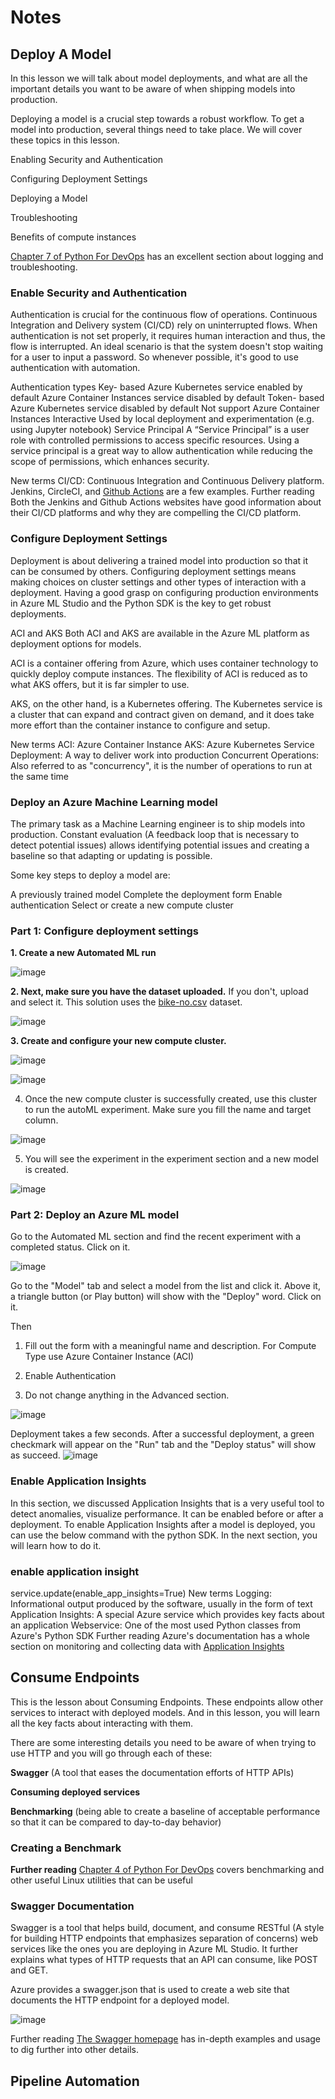 # Notes

## Deploy A Model

In this lesson we will talk about model deployments, and what are all the important details you want to be aware of when shipping models into production.

Deploying a model is a crucial step towards a robust workflow. To get a model into production, several things need to take place. We will cover these topics in this lesson.

Enabling Security and Authentication

Configuring Deployment Settings

Deploying a Model

Troubleshooting

Benefits of compute instances


[Chapter 7 of Python For DevOps](https://www.oreilly.com/library/view/python-for-devops/9781492057680/) has an excellent section about logging and troubleshooting.

### Enable Security and Authentication

Authentication is crucial for the continuous flow of operations. Continuous Integration and Delivery system (CI/CD) rely on uninterrupted flows. When authentication is not set properly, it requires human interaction and thus, the flow is interrupted. An ideal scenario is that the system doesn't stop waiting for a user to input a password. So whenever possible, it's good to use authentication with automation.

Authentication types
Key- based
Azure Kubernetes service enabled by default
Azure Container Instances service disabled by default
Token- based
Azure Kubernetes service disabled by default
Not support Azure Container Instances
Interactive
Used by local deployment and experimentation (e.g. using Jupyter notebook)
Service Principal
A “Service Principal” is a user role with controlled permissions to access specific resources. Using a service principal is a great way to allow authentication while reducing the scope of permissions, which enhances security.

New terms
CI/CD: Continuous Integration and Continuous Delivery platform. Jenkins, CircleCI, and [Github Actions](https://github.com/features/actions) are a few examples.
Further reading
Both the Jenkins and Github Actions websites have good information about their CI/CD platforms and why they are compelling the CI/CD platform.



### Configure Deployment Settings

Deployment is about delivering a trained model into production so that it can be consumed by others. Configuring deployment settings means making choices on cluster settings and other types of interaction with a deployment. Having a good grasp on configuring production environments in Azure ML Studio and the Python SDK is the key to get robust deployments.

ACI and AKS
Both ACI and AKS are available in the Azure ML platform as deployment options for models.

ACI is a container offering from Azure, which uses container technology to quickly deploy compute instances. The flexibility of ACI is reduced as to what AKS offers, but it is far simpler to use.

AKS, on the other hand, is a Kubernetes offering. The Kubernetes service is a cluster that can expand and contract given on demand, and it does take more effort than the container instance to configure and setup.

New terms
ACI: Azure Container Instance
AKS: Azure Kubernetes Service
Deployment: A way to deliver work into production
Concurrent Operations: Also referred to as "concurrency", it is the number of operations to run at the same time

### Deploy an Azure Machine Learning model

The primary task as a Machine Learning engineer is to ship models into production. Constant evaluation (A feedback loop that is necessary to detect potential issues) allows identifying potential issues and creating a baseline so that adapting or updating is possible.

Some key steps to deploy a model are:

A previously trained model
Complete the deployment form
Enable authentication
Select or create a new compute cluster

### Part 1: Configure deployment settings

**1. Create a new Automated ML run**

![image](https://user-images.githubusercontent.com/68102477/122902588-f2134580-d391-11eb-8b3d-40638e882a25.png)

**2. Next, make sure you have the dataset uploaded.** 
If you don't, upload and select it. This solution uses the [bike-no.csv](https://raw.githubusercontent.com/Azure/MachineLearningNotebooks/master/how-to-use-azureml/automated-machine-learning/forecasting-bike-share/bike-no.csv) dataset.

![image](https://user-images.githubusercontent.com/68102477/122902704-0d7e5080-d392-11eb-90cb-d995452a70ca.png)

**3. Create and configure your new compute cluster.**

![image](https://user-images.githubusercontent.com/68102477/122902915-3dc5ef00-d392-11eb-9db9-a0cbe2527e62.png)

![image](https://user-images.githubusercontent.com/68102477/122902934-428aa300-d392-11eb-82a2-6ddfd27a673d.png)


4. Once the new compute cluster is successfully created, use this cluster to run the autoML experiment. Make sure you fill the name and target column.

![image](https://user-images.githubusercontent.com/68102477/122902997-52a28280-d392-11eb-94d1-a9a375b30eda.png)

5. You will see the experiment in the experiment section and a new model is created.

![image](https://user-images.githubusercontent.com/68102477/122903042-5d5d1780-d392-11eb-9f48-12a87fe2eef4.png)

### Part 2: Deploy an Azure ML model

Go to the Automated ML section and find the recent experiment with a completed status. Click on it.

![image](https://user-images.githubusercontent.com/68102477/122903160-7c5ba980-d392-11eb-89f6-edfdc741aec1.png)


Go to the "Model" tab and select a model from the list and click it. Above it, a triangle button (or Play button) will show with the "Deploy" word. Click on it.

Then

1) Fill out the form with a meaningful name and description. For Compute Type use Azure Container Instance (ACI)

2) Enable Authentication

3) Do not change anything in the Advanced section.


![image](https://user-images.githubusercontent.com/68102477/122903193-82ea2100-d392-11eb-97ee-e40549323b81.png)

Deployment takes a few seconds. After a successful deployment, a green checkmark will appear on the "Run" tab and the "Deploy status" will show as succeed.
![image](https://user-images.githubusercontent.com/68102477/122903296-9c8b6880-d392-11eb-87e2-c272787fcec1.png)

### Enable Application Insights

In this section, we discussed Application Insights that is a very useful tool to detect anomalies, visualize performance. It can be enabled before or after a deployment. To enable Application Insights after a model is deployed, you can use the below command with the python SDK. In the next section, you will learn how to do it.

### enable application insight
service.update(enable_app_insights=True)
New terms
Logging: Informational output produced by the software, usually in the form of text
Application Insights: A special Azure service which provides key facts about an application
Webservice: One of the most used Python classes from Azure's Python SDK
Further reading
Azure's documentation has a whole section on monitoring and collecting data with [Application Insights](https://docs.microsoft.com/en-us/azure/machine-learning/how-to-enable-app-insights)



## Consume Endpoints 

This is the lesson about Consuming Endpoints. These endpoints allow other services to interact with deployed models. And in this lesson, you will learn all the key facts about interacting with them.

There are some interesting details you need to be aware of when trying to use HTTP and you will go through each of these:

**Swagger** (A tool that eases the documentation efforts of HTTP APIs)

**Consuming deployed services**

**Benchmarking** (being able to create a baseline of acceptable performance so that it can be compared to day-to-day behavior)

### Creating a Benchmark

**Further reading**
[Chapter 4 of Python For DevOps](https://www.oreilly.com/library/view/python-for-devops/9781492057680/) covers benchmarking and other useful Linux utilities that can be useful


### Swagger Documentation

Swagger is a tool that helps build, document, and consume RESTful (A style for building HTTP endpoints that emphasizes separation of concerns) web services like the ones you are deploying in Azure ML Studio. It further explains what types of HTTP requests that an API can consume, like POST and GET.

Azure provides a swagger.json that is used to create a web site that documents the HTTP endpoint for a deployed model.

![image](https://user-images.githubusercontent.com/68102477/123007946-62a37c00-d3fd-11eb-8e9f-6d04f5dd006b.png)

Further reading
[The Swagger homepage](https://swagger.io/tools/swagger-ui/) has in-depth examples and usage to dig further into other details.



## Pipeline Automation





















































